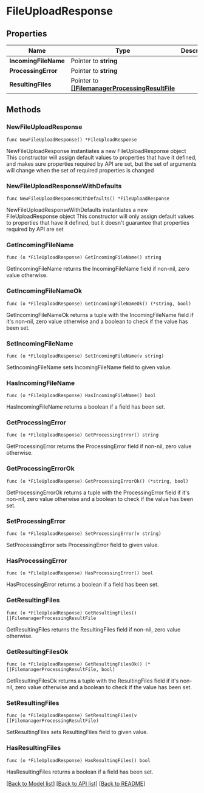 # FileUploadResponse

## Properties

Name | Type | Description | Notes
------------ | ------------- | ------------- | -------------
**IncomingFileName** | Pointer to **string** |  | [optional] 
**ProcessingError** | Pointer to **string** |  | [optional] 
**ResultingFiles** | Pointer to [**[]FilemanagerProcessingResultFile**](FilemanagerProcessingResultFile.md) |  | [optional] 

## Methods

### NewFileUploadResponse

`func NewFileUploadResponse() *FileUploadResponse`

NewFileUploadResponse instantiates a new FileUploadResponse object
This constructor will assign default values to properties that have it defined,
and makes sure properties required by API are set, but the set of arguments
will change when the set of required properties is changed

### NewFileUploadResponseWithDefaults

`func NewFileUploadResponseWithDefaults() *FileUploadResponse`

NewFileUploadResponseWithDefaults instantiates a new FileUploadResponse object
This constructor will only assign default values to properties that have it defined,
but it doesn't guarantee that properties required by API are set

### GetIncomingFileName

`func (o *FileUploadResponse) GetIncomingFileName() string`

GetIncomingFileName returns the IncomingFileName field if non-nil, zero value otherwise.

### GetIncomingFileNameOk

`func (o *FileUploadResponse) GetIncomingFileNameOk() (*string, bool)`

GetIncomingFileNameOk returns a tuple with the IncomingFileName field if it's non-nil, zero value otherwise
and a boolean to check if the value has been set.

### SetIncomingFileName

`func (o *FileUploadResponse) SetIncomingFileName(v string)`

SetIncomingFileName sets IncomingFileName field to given value.

### HasIncomingFileName

`func (o *FileUploadResponse) HasIncomingFileName() bool`

HasIncomingFileName returns a boolean if a field has been set.

### GetProcessingError

`func (o *FileUploadResponse) GetProcessingError() string`

GetProcessingError returns the ProcessingError field if non-nil, zero value otherwise.

### GetProcessingErrorOk

`func (o *FileUploadResponse) GetProcessingErrorOk() (*string, bool)`

GetProcessingErrorOk returns a tuple with the ProcessingError field if it's non-nil, zero value otherwise
and a boolean to check if the value has been set.

### SetProcessingError

`func (o *FileUploadResponse) SetProcessingError(v string)`

SetProcessingError sets ProcessingError field to given value.

### HasProcessingError

`func (o *FileUploadResponse) HasProcessingError() bool`

HasProcessingError returns a boolean if a field has been set.

### GetResultingFiles

`func (o *FileUploadResponse) GetResultingFiles() []FilemanagerProcessingResultFile`

GetResultingFiles returns the ResultingFiles field if non-nil, zero value otherwise.

### GetResultingFilesOk

`func (o *FileUploadResponse) GetResultingFilesOk() (*[]FilemanagerProcessingResultFile, bool)`

GetResultingFilesOk returns a tuple with the ResultingFiles field if it's non-nil, zero value otherwise
and a boolean to check if the value has been set.

### SetResultingFiles

`func (o *FileUploadResponse) SetResultingFiles(v []FilemanagerProcessingResultFile)`

SetResultingFiles sets ResultingFiles field to given value.

### HasResultingFiles

`func (o *FileUploadResponse) HasResultingFiles() bool`

HasResultingFiles returns a boolean if a field has been set.


[[Back to Model list]](../README.md#documentation-for-models) [[Back to API list]](../README.md#documentation-for-api-endpoints) [[Back to README]](../README.md)


